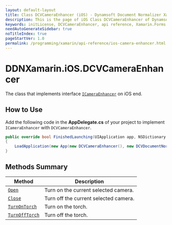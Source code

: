 ```yaml
---
layout: default-layout
title: Class DCVCameraEnhancer (iOS) - Dynamsoft Document Normalizer Xamarin.Forms API Reference
description: This is the page of iOS Class DCVCameraEnhancer of Dynamsoft Document Normalizer Xamarin.Forms SDK.
keywords: initLicense, DCVCameraEnhancer, api reference, Xamarin.Forms
needAutoGenerateSidebar: true
noTitleIndex: true
pageStartVer: 1.0
permalink: /programming/xamarin/api-reference/ios-camera-enhancer.html
---
```


# DDNXamarin.iOS.DCVCameraEnhancer

The class that implements interface [`ICameraEnhancer`](camera-enhancer.md) on iOS end.

## How to Use

Add the following code in the **AppDelegate.cs** of your project to implement `ICameraEnhancer` with `DCVCameraEnhancer`.

```csharp
public override bool FinishedLaunching(UIApplication app, NSDictionary options)
{
    LoadApplication(new App(new DCVCameraEnhancer(), new DCVDocumentNormalizer(), new DCVLicenseManager()));
}
```

## Methods Summary

| Method | Description |
|--------|-------------|
| [`Open`](camera-enhancer.md#open) | Turn on the current selected camera. |
| [`Close`](camera-enhancer.md#close) | Turn off the current selected camera. |
| [`TurnOnTorch`](camera-enhancer.md#turnontorch) | Turn on the torch. |
| [`TurnOffTorch`](camera-enhancer.md#turnofftorch) | Turn off the torch. |
